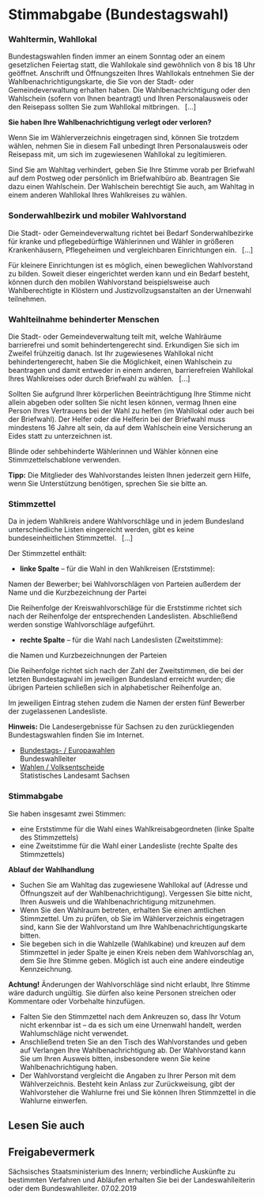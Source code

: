 # Stimmabgabe (Bundestagswahl)

### Wahltermin, Wahllokal

Bundestagswahlen finden immer an einem Sonntag oder an einem gesetzlichen Feiertag statt, die Wahllokale sind gewöhnlich von 8 bis 18 Uhr geöffnet. Anschrift und Öffnungszeiten Ihres Wahllokals entnehmen Sie der Wahlbenachrichtigungskarte, die Sie von der Stadt- oder Gemeindeverwaltung erhalten haben. Die Wahlbenachrichtigung oder den Wahlschein (sofern von Ihnen beantragt) und Ihren Personalausweis oder den Reisepass sollten Sie zum Wahllokal mitbringen.  [...]

**Sie haben Ihre Wahlbenachrichtigung verlegt oder verloren?**

Wenn Sie im Wählerverzeichnis eingetragen sind, können Sie trotzdem wählen, nehmen Sie in diesem Fall unbedingt Ihren Personalausweis oder Reisepass mit, um sich im zugewiesenen Wahllokal zu legitimieren.

Sind Sie am Wahltag verhindert, geben Sie Ihre Stimme vorab per Briefwahl auf dem Postweg oder persönlich im Briefwahlbüro ab. Beantragen Sie dazu einen Wahlschein. Der Wahlschein berechtigt Sie auch, am Wahltag in einem anderen Wahllokal Ihres Wahlkreises zu wählen.

### Sonderwahlbezirk und mobiler Wahlvorstand

Die Stadt- oder Gemeindeverwaltung richtet bei Bedarf Sonderwahlbezirke für kranke und pflegebedürftige Wählerinnen und Wähler in größeren Krankenhäusern, Pflegeheimen und vergleichbaren Einrichtungen ein.  [...]

Für kleinere Einrichtungen ist es möglich, einen beweglichen Wahlvorstand zu bilden. Soweit dieser eingerichtet werden kann und ein Bedarf besteht, können durch den mobilen Wahlvorstand beispielsweise auch Wahlberechtigte in Klöstern und Justizvollzugsanstalten an der Urnenwahl teilnehmen.

### Wahlteilnahme behinderter Menschen

Die Stadt- oder Gemeindeverwaltung teilt mit, welche Wahlräume barrierefrei und somit behindertengerecht sind. Erkundigen Sie sich im Zweifel frühzeitig danach. Ist Ihr zugewiesenes Wahllokal nicht behindertengerecht, haben Sie die Möglichkeit, einen Wahlschein zu beantragen und damit entweder in einem anderen, barrierefreien Wahllokal Ihres Wahlkreises oder durch Briefwahl zu wählen.  [...]

Sollten Sie aufgrund Ihrer körperlichen Beeinträchtigung Ihre Stimme nicht allein abgeben oder sollten Sie nicht lesen können, vermag Ihnen eine Person Ihres Vertrauens bei der Wahl zu helfen (im Wahllokal oder auch bei der Briefwahl). Der Helfer oder die Helferin bei der Briefwahl muss mindestens 16 Jahre alt sein, da auf dem Wahlschein eine Versicherung an Eides statt zu unterzeichnen ist.

Blinde oder sehbehinderte Wählerinnen und Wähler können eine Stimmzettelschablone verwenden.

**Tipp:**  Die Mitglieder des Wahlvorstandes leisten Ihnen jederzeit gern Hilfe, wenn Sie Unterstützung benötigen, sprechen Sie sie bitte an.

### Stimmzettel

Da in jedem Wahlkreis andere Wahlvorschläge und in jedem Bundesland unterschiedliche Listen eingereicht werden, gibt es keine bundeseinheitlichen Stimmzettel.  [...]

Der Stimmzettel enthält:

+ **linke Spalte** – für die Wahl in den Wahlkreisen (Erststimme):

Namen der Bewerber; bei Wahlvorschlägen von Parteien außerdem der Name und die Kurzbezeichnung der Partei

Die Reihenfolge der Kreiswahlvorschläge für die Erststimme richtet sich nach der Reihenfolge der entsprechenden Landeslisten. Abschließend werden sonstige Wahlvorschläge aufgeführt.

+ **rechte Spalte** – für die Wahl nach Landeslisten (Zweitstimme):

die Namen und Kurzbezeichnungen der Parteien

Die Reihenfolge richtet sich nach der Zahl der Zweitstimmen, die bei der letzten Bundestagwahl im jeweiligen Bundesland erreicht wurden; die übrigen Parteien schließen sich in alphabetischer Reihenfolge an.

Im jeweiligen Eintrag stehen zudem die Namen der ersten fünf Bewerber der zugelassenen Landesliste.

**Hinweis:** Die Landesergebnisse für Sachsen zu den zurückliegenden Bundestagswahlen finden Sie im Internet.

* [Bundestags- / Europawahlen](https://www.bundeswahlleiter.de/bundeswahlleiter.html "Der Bundeswahlleiter")   
  Bundeswahlleiter
* [Wahlen / Volksentscheide](https://www.statistik.sachsen.de/wahlen/allg/Seite_2.htm "Statistisches Landesamt: Vorangegangene Wahlen")   
  Statistisches Landesamt Sachsen

### Stimmabgabe

Sie haben insgesamt zwei Stimmen:

* eine Erststimme für die Wahl eines Wahlkreisabgeordneten (linke Spalte des Stimmzettels)
* eine Zweitstimme für die Wahl einer Landesliste (rechte Spalte des Stimmzettels)

**Ablauf der Wahlhandlung**

* Suchen Sie am Wahltag das zugewiesene Wahllokal auf (Adresse und Öffnungszeit auf der Wahlbenachrichtigung). Vergessen Sie bitte nicht, Ihren Ausweis und die Wahlbenachrichtigung mitzunehmen.
* Wenn Sie den Wahlraum betreten, erhalten Sie einen amtlichen Stimmzettel. Um zu prüfen, ob Sie im Wählerverzeichnis eingetragen sind, kann Sie der Wahlvorstand um Ihre Wahlbenachrichtigungskarte bitten.
* Sie begeben sich in die Wahlzelle (Wahlkabine) und kreuzen auf dem Stimmzettel in jeder Spalte je einen Kreis neben dem Wahlvorschlag an, dem Sie Ihre Stimme geben. Möglich ist auch eine andere eindeutige Kennzeichnung.

**Achtung!** Änderungen der Wahlvorschläge sind nicht erlaubt, Ihre Stimme wäre dadurch ungültig. Sie dürfen also keine Personen streichen oder Kommentare oder Vorbehalte hinzufügen.

* Falten Sie den Stimmzettel nach dem Ankreuzen so, dass Ihr Votum nicht erkennbar ist – da es sich um eine Urnenwahl handelt, werden Wahlumschläge nicht verwendet.
* Anschließend treten Sie an den Tisch des Wahlvorstandes und geben auf Verlangen Ihre Wahlbenachrichtigung ab. Der Wahlvorstand kann Sie um Ihren Ausweis bitten, insbesondere wenn Sie keine Wahlbenachrichtigung haben.
* Der Wahlvorstand vergleicht die Angaben zu Ihrer Person mit dem Wählverzeichnis. Besteht kein Anlass zur Zurückweisung, gibt der Wahlvorsteher die Wahlurne frei und Sie können Ihren Stimmzettel in die Wahlurne einwerfen.

## Lesen Sie auch

## Freigabevermerk

Sächsisches Staatsministerium des Innern; verbindliche Auskünfte zu bestimmten Verfahren und Abläufen erhalten Sie bei der Landeswahlleiterin oder dem Bundeswahlleiter. 07.02.2019
